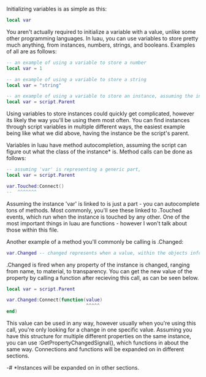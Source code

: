 Initializing variables is as simple as this:
```lua
local var
```
You aren't actually required to initialize a variable with a value, unlike some other programming languages. In luau, you can use variables to store pretty much anything, from instances, numbers, strings, and booleans. Examples of all are as follows:
```lua
-- an example of using a variable to store a number
local var = 1

-- an example of using a variable to store a string
local var = "string"

-- an example of using a variable to store an instance, assuming the instance parents the script.
local var = script.Parent
```
Using variables to store instances could quickly get complicated, however its likely the way you'll be using them most often. You can find instances through script variables in multiple different ways, the easiest example being like what we did above, having the instance be the script's parent.

Variables in luau have method autocompletion, assuming the script can figure out what the class of the instance* is. Method calls can be done as follows:
```lua
-- assuming 'var' is representing a generic part,
local var = script.Parent

var.Touched:Connect()
--  ^^^^^^^
```
Assuming the instance 'var' is linked to is just a part - you can autocomplete tons of methods. Most commonly, you'll see these linked to .Touched events, which run when the instance is touched by any other. One of the most important things in luau are functions - however I won't talk about those within this file.

Another example of a method you'll commonly be calling is .Changed:
```lua
var.Changed -- changed represents when a value, within the objects information window, is changed.
```
.Changed is fired when any property of the instance is changed, ranging from name, to material, to transparency. You can get the new value of the property by calling a function after recieving this call, as can be seen below.
```lua
local var = script.Parent

var.Changed:Connect(function(value)
                             ^^^^^
end)
```
This value can be used in any way, however usually when you're using this call, you're only looking for a change in one specific value. Assuming you have this structure for multiple different properties on the same instance, you can use :GetPropertyChangedSignal(), which functions in about the same way. Connections and functions will be expanded on in different sections.

-# *Instances will be expanded on in other sections.
